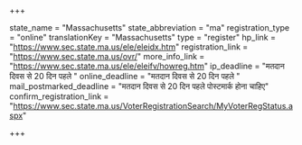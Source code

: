 +++

state_name = "Massachusetts"
state_abbreviation = "ma"
registration_type = "online"
translationKey = "Massachusetts"
type = "register"
hp_link = "https://www.sec.state.ma.us/ele/eleidx.htm"
registration_link = "https://www.sec.state.ma.us/ovr/"
more_info_link = "https://www.sec.state.ma.us/ele/eleifv/howreg.htm"
ip_deadline = "मतदान दिवस से 20 दिन पहले "
online_deadline = "मतदान दिवस से 20 दिन पहले "
mail_postmarked_deadline = "मतदान दिवस से 20 दिन पहले पोस्टमार्क होना चाहिए"
confirm_registration_link = "https://www.sec.state.ma.us/VoterRegistrationSearch/MyVoterRegStatus.aspx"

+++